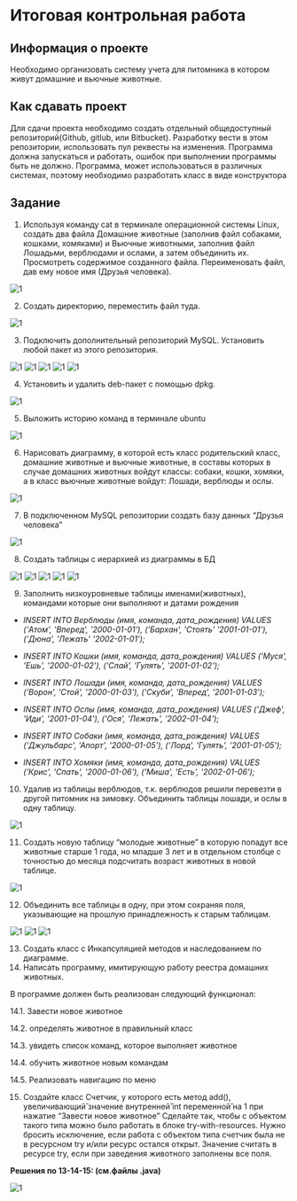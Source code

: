 # Итоговая контрольная работа

## Информация о проекте

Необходимо организовать систему учета для питомника в котором живут
домашние и вьючные животные.

## Как сдавать проект
Для сдачи проекта необходимо создать отдельный общедоступный
репозиторий(Github, gitlub, или Bitbucket). Разработку вести в этом
репозитории, использовать пул реквесты на изменения. Программа должна
запускаться и работать, ошибок при выполнении программы быть не должно.
Программа, может использоваться в различных системах, поэтому необходимо
разработать класс в виде конструктора

## Задание

1. Используя команду cat в терминале операционной системы Linux, создать
два файла Домашние животные (заполнив файл собаками, кошками,
хомяками) и Вьючные животными, заполнив файл Лошадьми, верблюдами и
ослами, а затем объединить их. Просмотреть содержимое созданного файла.
Переименовать файл, дав ему новое имя (Друзья человека).

![1](Screenshots/F-1.png)

2. Создать директорию, переместить файл туда.

![1](Screenshots/2.png)

3. Подключить дополнительный репозиторий MySQL. Установить любой пакет из этого репозитория.

![1](Screenshots/3.png)
![1](Screenshots/4.png)
![1](Screenshots/5.png)
![1](Screenshots/6.png)
![1](Screenshots/7.png)

4. Установить и удалить deb-пакет с помощью dpkg.

![1](Screenshots/8.png)

5. Выложить историю команд в терминале ubuntu

![1](Screenshots/9.png)

6. Нарисовать диаграмму, в которой есть класс родительский класс, домашние
животные и вьючные животные, в составы которых в случае домашних
животных войдут классы: собаки, кошки, хомяки, а в класс вьючные животные
войдут: Лошади, верблюды и ослы.

![1](Screenshots/10.png)

7. В подключенном MySQL репозитории создать базу данных “Друзья
человека”

![1](Screenshots/11.png)

8. Создать таблицы с иерархией из диаграммы в БД

![1](Screenshots/12.png)
![1](Screenshots/13.png)
![1](Screenshots/14.png)
![1](Screenshots/15.png)
![1](Screenshots/16.png)

9. Заполнить низкоуровневые таблицы именами(животных), командами которые они выполняют и датами рождения

* *INSERT INTO Верблюды (имя, команда, дата_рождения) 
VALUES ('Атом', 'Вперед', '2000-01-01'),
       ('Бархан', 'Стоять' '2001-01-01'),
       ('Дюна', 'Лежать' '2002-01-01');*

* *INSERT INTO Кошки (имя, команда, дата_рождения)
VALUES ('Муся', 'Ешь', '2000-01-02'),
       ('Слай', 'Гулять', '2001-01-02');* 

* *INSERT INTO Лошади (имя, команда, дата_рождения)
VALUES ('Ворон', 'Стой', '2000-01-03'),
       ('Скуби', 'Вперед', '2001-01-03');*

* *INSERT INTO Ослы (имя, команда, дата_рождения)
VALUES ('Джеф', 'Иди', '2001-01-04'),
       ('Ося', 'Лежать', '2002-01-04');*

* *INSERT INTO Собаки (имя, команда, дата_рождения)
VALUES ('Джульбарс', 'Апорт', '2000-01-05'),
       ('Лорд', 'Гулять', '2001-01-05');*

* *INSERT INTO Хомяки (имя, команда, дата_рождения)
VALUES ('Крис', 'Спать', '2000-01-06'),
       ('Миша', 'Есть', '2002-01-06');*

10. Удалив из таблицы верблюдов, т.к. верблюдов решили перевезти в другой питомник на зимовку. Объединить таблицы лошади, и ослы в одну таблицу.

![1](Screenshots/17.png)

11. Создать новую таблицу “молодые животные” в которую попадут все животные старше 1 года, но младше 3 лет и в отдельном столбце с точностью
до месяца подсчитать возраст животных в новой таблице.

![1](Screenshots/18.png)

12. Объединить все таблицы в одну, при этом сохраняя поля, указывающие на прошлую принадлежность к старым таблицам.

![1](Screenshots/19.png)
![1](Screenshots/20.png)
![1](Screenshots/21.png)

13. Создать класс с Инкапсуляцией методов и наследованием по диаграмме.
14. Написать программу, имитирующую работу реестра домашних животных.

В программе должен быть реализован следующий функционал:

14.1. Завести новое животное

14.2. определять животное в правильный класс

14.3. увидеть список команд, которое выполняет животное

14.4. обучить животное новым командам

14.5. Реализовать навигацию по меню

15. Создайте класс Счетчик, у которого есть метод add(), увеличивающий̆
значение внутренней̆ int переменной̆ на 1 при нажатие “Завести новое
животное” Сделайте так, чтобы с объектом такого типа можно было работать в
блоке try-with-resources. Нужно бросить исключение, если работа с объектом
типа счетчик была не в ресурсном try и/или ресурс остался открыт. Значение
считать в ресурсе try, если при заведения животного заполнены все поля.

**Решения по 13-14-15: (см.файлы .java)**

![1](Screenshots/22.png)